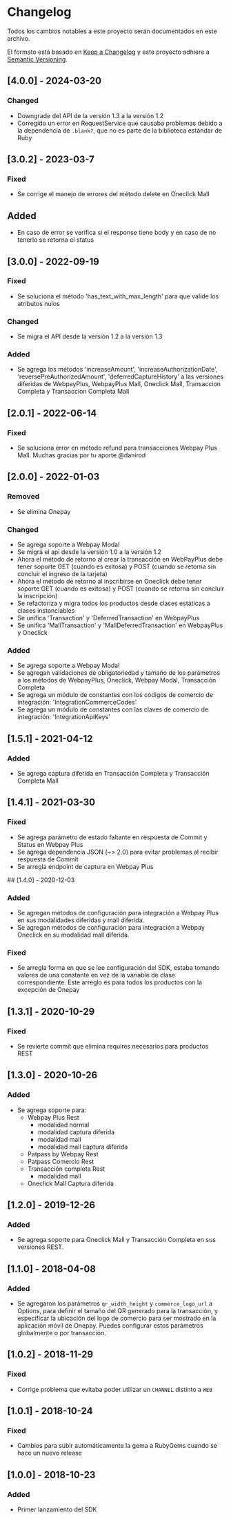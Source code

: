# Changelog

Todos los cambios notables a este proyecto serán documentados en este archivo.

El formato está basado en [Keep a Changelog](http://keepachangelog.com/en/1.0.0/)
y este proyecto adhiere a [Semantic Versioning](http://semver.org/spec/v2.0.0.html).

## [4.0.0] - 2024-03-20

### Changed

- Downgrade del API de la versión 1.3 a la versión 1.2
- Corregido un error en RequestService que causaba problemas debido a la dependencia de `.blank?`, que no es parte de la biblioteca estándar de Ruby

## [3.0.2] - 2023-03-7

### Fixed

- Se corrige el manejo de errores del método delete en Oneclick Mall

## Added

- En caso de error se verifica si el response tiene body y en caso de no tenerlo se retorna el status

## [3.0.0] - 2022-09-19

### Fixed

- Se soluciona el método 'has_text_with_max_length' para que valide los atributos nulos

### Changed

- Se migra el API desde la versión 1.2 a la versión 1.3

### Added

- Se agrega los métodos 'increaseAmount', 'increaseAuthorizationDate', 'reversePreAuthorizedAmount', 'deferredCaptureHistory' a las versiones diferidas de WebpayPlus, WebpayPlus Mall, Oneclick Mall, Transaccion Completa y Transaccion Completa Mall

## [2.0.1] - 2022-06-14

### Fixed

- Se soluciona error en método refund para transacciones Webpay Plus Mall. Muchas gracias por tu aporte @danirod

## [2.0.0] - 2022-01-03

### Removed

- Se elimina Onepay

### Changed

- Se agrega soporte a Webpay Modal
- Se migra el api desde la versión 1.0 a la versión 1.2
- Ahora el método de retorno al crear la transacción en WebPayPlus debe tener soporte GET (cuando es exitosa) y POST (cuando se retorna sin concluir el ingreso de la tarjeta)
- Ahora el método de retorno al inscribirse en Oneclick debe tener soporte GET (cuando es exitosa) y POST (cuando se retorna sin concluir la inscripción)
- Se refactoriza y migra todos los productos desde clases estáticas a clases instanciables
- Se unifica 'Transaction' y 'DeferredTransaction' en WebpayPlus
- Se unifica 'MallTransaction' y 'MallDeferredTransaction' en WebpayPlus y Oneclick

### Added

- Se agrega soporte a Webpay Modal
- Se agregan validaciones de obligatoriedad y tamaño de los parámetros a los métodos de WebpayPlus, Oneclick, Webpay Modal, Transacción Completa
- Se agrega un módulo de constantes con los códigos de comercio de integración: 'IntegrationCommerceCodes'
- Se agrega un módulo de constantes con las claves de comercio de integración: 'IntegrationApiKeys'

## [1.5.1] - 2021-04-12

### Added

- Se agrega captura diferida en Transacción Completa y Transacción Completa Mall

## [1.4.1] - 2021-03-30

### Fixed

- Se agrega parámetro de estado faltante en respuesta de Commit y Status en Webpay Plus
- Se agrega dependencia JSON (~> 2.0) para evitar problemas al recibir respuesta de Commit
- Se arregla endpoint de captura en Webpay Plus

## [1.4.0] - 2020-12-03

### Added

- Se agregan métodos de configuración para integración a Webpay Plus en sus modalidades diferidas y mall diferida.
- Se agregan métodos de configuración para integración a Webpay Oneclick en su modalidad mall diferida.

### Fixed

- Se arregla forma en que se lee configuración del SDK, estaba tomando valores de una constante en vez de la variable de clase correspondiente. Este arreglo es para todos los productos con la excepción de Onepay

## [1.3.1] - 2020-10-29

### Fixed

- Se revierte commit que elimina requires necesarios para productos REST

## [1.3.0] - 2020-10-26

### Added

- Se agrega soporte para:
  - Webpay Plus Rest
    - modalidad normal
    - modalidad captura diferida
    - modalidad mall
    - modalidad mall captura diferida
  - Patpass by Webpay Rest
  - Patpass Comercio Rest
  - Transacción completa Rest
    - modalidad mall
  - Oneclick Mall Captura diferida

## [1.2.0] - 2019-12-26

### Added

- Se agrega soporte para Oneclick Mall y Transacción Completa en sus versiones REST.

## [1.1.0] - 2018-04-08

### Added

- Se agregaron los parámetros `qr_width_height` y `commerce_logo_url` a Options, para definir el tamaño del QR generado para la transacción, y especificar la ubicación del logo de comercio para ser mostrado en la aplicación móvil de Onepay. Puedes configurar estos parámetros globalmente o por transacción.

## [1.0.2] - 2018-11-29

### Fixed

- Corrige problema que evitaba poder utilizar un `CHANNEL` distinto a `WEB`

## [1.0.1] - 2018-10-24

### Fixed

- Cambios para subir automáticamente la gema a RubyGems cuando se hace un nuevo release

## [1.0.0] - 2018-10-23

### Added

- Primer lanzamiento del SDK
